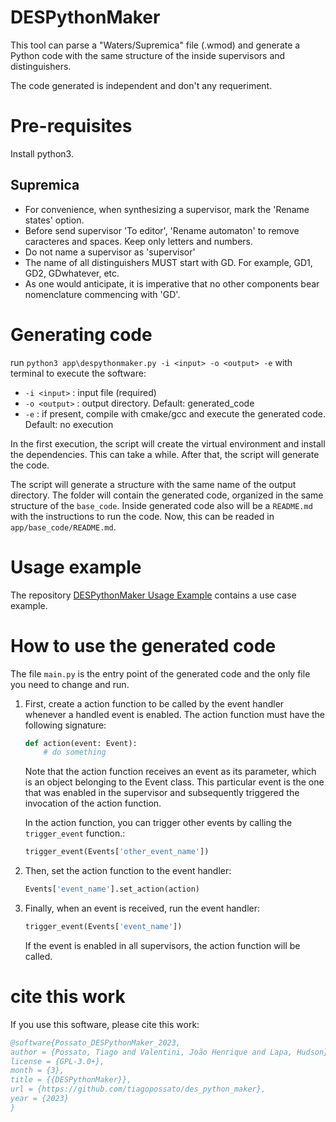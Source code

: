 # DESPythonMaker

This tool can parse a "Waters/Supremica" file (.wmod) and generate a Python code with the same structure of the inside supervisors and distinguishers.

The code generated is independent and don't any requeriment.

# Pre-requisites

Install python3.

## Supremica
- For convenience, when synthesizing a supervisor, mark the 'Rename states' option.
- Before send supervisor 'To editor', 'Rename automaton' to remove caracteres and spaces. Keep only letters and numbers.
- Do not name a supervisor as 'supervisor'
- The name of all distinguishers MUST start with GD. For example, GD1, GD2, GDwhatever, etc.
- As one would anticipate, it is imperative that no other components bear nomenclature commencing with 'GD'.

# Generating code

run `python3 app\despythonmaker.py -i <input> -o <output> -e` with terminal to execute the software:
- `-i <input>` : input file (required)
- `-o <output>` : output directory. Default: generated_code
- `-e` : if present, compile with cmake/gcc and execute the generated code. Default: no execution

In the first execution, the script will create the virtual environment and install the dependencies. This can take a while. After that, the script will generate the code.

The script will generate a structure with the same name of the output directory. The folder will contain the generated code, organized in the same structure of the `base_code`. Inside generated code also will be a `README.md` with the instructions to run the code. Now, this can be readed in `app/base_code/README.md`.

# Usage example

The repository [DESPythonMaker Usage Example](https://github.com/tiagopossato/des_python_maker_example)  contains a use case example.

# How to use the generated code

The file `main.py` is the entry point of the generated code and the only file you need to change and run.

1. First, create a action function to be called by the event handler whenever a handled event is enabled. The action function must have the following signature:

    ```python
    def action(event: Event):
        # do something
    ```
    Note that the action function receives an event as its parameter, which is an object belonging to the Event class. This particular event is the one that was enabled in the supervisor and subsequently triggered the invocation of the action function.

    In the action function, you can trigger other events by calling the `trigger_event` function.:

    ```python
    trigger_event(Events['other_event_name'])
    ```

2. Then, set the action function to the event handler:

    ```python
    Events['event_name'].set_action(action)
    ```

3. Finally, when an event is received, run the event handler:

    ```python
    trigger_event(Events['event_name'])
    ```

    If the event is enabled in all supervisors, the action function will be called.


# cite this work
If you use this software, please cite this work:
```bibtex
@software{Possato_DESPythonMaker_2023,
author = {Possato, Tiago and Valentini, João Henrique and Lapa, Hudson},
license = {GPL-3.0+},
month = {3},
title = {{DESPythonMaker}},
url = {https://github.com/tiagopossato/des_python_maker},
year = {2023}
}
```
